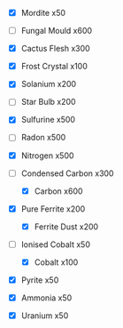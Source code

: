 - [x] Mordite x50
- [ ] Fungal Mould x600
- [x] Cactus Flesh x300
- [x] Frost Crystal x100
- [x] Solanium x200
- [ ] Star Bulb x200

- [x] Sulfurine x500
- [ ] Radon x500
- [x] Nitrogen x500

- [ ] Condensed Carbon x300
	- [x] Carbon x600
- [x] Pure Ferrite x200
	- [x] Ferrite Dust x200
- [ ] Ionised Cobalt x50
	- [x] Cobalt x100

- [x] Pyrite x50
- [x] Ammonia x50
- [x] Uranium x50 